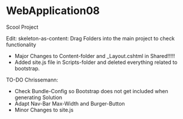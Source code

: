 # WebApplication08
Scool Project

Edit: skeleton-as-content: Drag Folders into the main project to check functionality

- Major Changes to Content-folder and _Layout.cshtml in Shared!!!!!
- Added site.js file in Scripts-folder and deleted everything related to bootstrap.


TO-DO Chrissemann:
- Check Bundle-Config so Bootstrap does not get included when generating Solution
- Adapt Nav-Bar Max-Width and Burger-Button 
- Minor Changes to site.js


